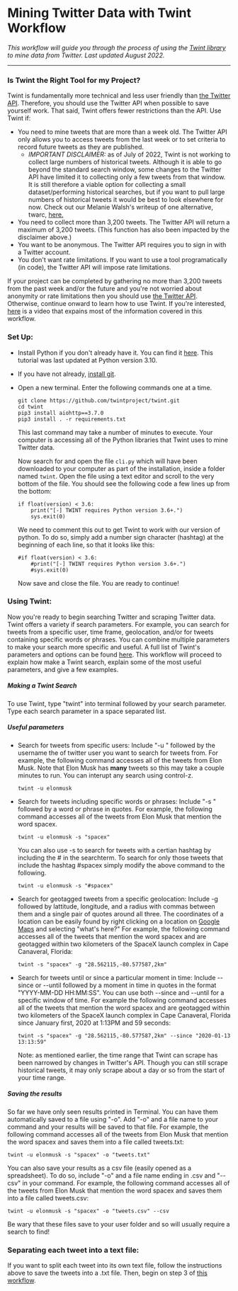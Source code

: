 # Mining Twitter Data with Twint Workflow
_This workflow will guide you through the process of using the [Twint library](https://github.com/twintproject/twint) to mine data from Twitter. Last updated August 2022._
***
### Is Twint the Right Tool for my Project?
Twint is fundamentally more technical and less user friendly than [the Twitter API](https://github.com/ashleychampagne/Web-Scraping-Toolkit/blob/master/Twitter-API-Workflow.md). Therefore, you should use the Twitter API when possible to save yourself work. That said, Twint offers fewer restrictions than the API. Use Twint if:
* You need to mine tweets that are more than a week old. The Twitter API only allows you to access tweets from the last week or to set criteria to record future tweets as they are published. 
    * *IMPORTANT DISCLAIMER:* as of July of 2022, Twint is not working to collect large numbers of historical tweets. Although it is able to go beyond the standard search window, some changes to the Twitter API have limited it to collecting only a few tweets from that window. It is still therefore a viable option for collecting a small dataset/performing historical searches, but if you want to pull large numbers of historical tweets it would be best to look elsewhere for now. Check out our Melanie Walsh's writeup of one alternative, twarc, [here.](https://melaniewalsh.github.io/Intro-Cultural-Analytics/04-Data-Collection/12-Twitter-Data.html)
* You need to collect more than 3,200 tweets. The Twitter API will return a maximum of 3,200 tweets. (This function has also been impacted by the disclaimer above.)
* You want to be anonymous. The Twitter API requires you to sign in with a Twitter account.
* You don't want rate limitations. If you want to use a tool programatically (in code), the Twitter API will impose rate limitations.

If your project can be completed by gathering no more than 3,200 tweets from the past week and/or the future and you're not worried about anonymity or rate limitations then you should use [the Twitter API](https://github.com/ashleychampagne/Web-Scraping-Toolkit/blob/master/Twitter-API-Workflow.md). Otherwise, continue onward to learn how to use Twint.
If you're interested, [here](https://www.youtube.com/watch?v=jzLJjbZVQ9s) is a video that expains most of the information covered in this workflow.
### Set Up:
* Install Python if you don't already have it. You can find it [here](https://www.python.org/downloads/). This tutorial was last updated at Python version 3.10. 
* If you have not already, [install git](https://git-scm.com/downloads).
* Open a new terminal. Enter the following commands one at a time.
    ~~~
    git clone https://github.com/twintproject/twint.git
    cd twint
    pip3 install aiohttp==3.7.0
    pip3 install . -r requirements.txt
    ~~~
    This last command may take a number of minutes to execute. Your computer is accessing all of the Python libraries that Twint uses to mine Twitter data.
    
    Now search for and open the file `cli.py` which will have been downloaded to your computer as part of the installation, inside a folder named `twint`. Open the file using a text editor and scroll to the very bottom of the file. You should see the following code a few lines up from the bottom: 
    
    ```
    if float(version) < 3.6:
        print("[-] TWINT requires Python version 3.6+.")
        sys.exit(0)
    ```
    We need to comment this out to get Twint to work with our version of python. To do so, simply add a number sign character (hashtag) at the beginning of each line, so that it looks like this:
    ```
    #if float(version) < 3.6:
        #print("[-] TWINT requires Python version 3.6+.")
        #sys.exit(0)
    ```
    
    Now save and close the file. You are ready to continue!
    
    
### Using Twint:
Now you're ready to begin searching Twitter and scraping Twitter data. Twint offers a variety if search parameters. For example, you can search for tweets from a specific user, time frame, geolocation, and/or for tweets containing specific words or phrases. You can combine multiple parameters to make your search more specific and useful. A full list of Twint's parameters and options can be found [here](https://github.com/twintproject/twint/wiki/Basic-usage). This workflow will proceed to explain how make a Twint search, explain some of the most useful parameters, and give a few examples.
##### Making a Twint Search
To use Twint, type "twint" into terminal followed by your search parameter. Type each search parameter in a space separated list.
##### Useful parameters
* Search for tweets from specific users:
    Include "-u " followed by the username the of twitter user you want to search for tweets from.
    For example, the following command accesses all of the tweets from Elon Musk. Note that Elon Musk has **many** tweets so this may take a couple minutes to run. You can interupt any search using control-z. 
    ~~~
    twint -u elonmusk
    ~~~
* Search for tweets including specific words or phrases:
    Include "-s " followed by a word or phrase in quotes. For example, the following command accesses all of the tweets from Elon Musk that mention the word spacex.
    ~~~
    twint -u elonmusk -s "spacex"
    ~~~
    You can also use -s to search for tweets with a certian hashtag by including the # in the searchterm. To search for only those tweets that include the hashtag #spacex simply modify the above command to the following.
    ~~~
    twint -u elonmusk -s "#spacex"
    ~~~
* Search for geotagged tweets from a specific geolocation:
    Include -g followed by lattitude, longitude, and a radius with commas between them and a single pair of quotes around all three. The coordinates of a location can be easily found by right clicking on a location on [Google Maps](https://www.google.com/maps) and selecting "what's here?" For example, the following command accesses all of the tweets that mention the word spacex and are geotagged within two kilometers of the SpaceX launch complex in Cape Canaveral, Florida:
     ~~~
    twint -s "spacex" -g "28.562115,-80.577587,2km"
    ~~~
* Search for tweets until or since a particular moment in time:
    Include --since or --until followed by a moment in time in quotes in the format "YYYY-MM-DD HH:MM:SS". You can use both --since and --until for a specific window of time. For example the following command accesses all of the tweets that mention the word spacex and are geotagged within two kilometers of the SpaceX launch complex in Cape Canaveral, Florida since January first, 2020 at 1:13PM and 59 seconds:
    ~~~
    twint -s "spacex" -g "28.562115,-80.577587,2km" --since "2020-01-13 13:13:59"
    ~~~
    Note: as mentioned earlier, the time range that Twint can scrape has been narrowed by changes in Twitter's API. Though you can still scrape historical tweets, it may only scrape about a day or so from the start of your time range. 
##### Saving the results
So far we have only seen results printed in Terminal. You can have them automatically saved to a file using "-o". Add "-o" and a file name to your command and your results will be saved to that file. For example, the following command accesses all of the tweets from Elon Musk that mention the word spacex and saves them into a file called tweets.txt:
~~~
twint -u elonmusk -s "spacex" -o "tweets.txt"
~~~
You can also save your results as a csv file (easily opened as a spreadsheet). To do so, include "-o" and a file name ending in .csv and "--csv" in your command. For example, the following command accesses all of the tweets from Elon Musk that mention the word spacex and saves them into a file called tweets.csv:
~~~
twint -u elonmusk -s "spacex" -o "tweets.csv" --csv
~~~

Be wary that these files save to your user folder and so will usually require a search to find!

### Separating each tweet into a text file:
If you want to split each tweet into its own text file, follow the instructions above to save the tweets into a .txt file. Then, begin on step 3 of [this workflow](https://github.com/ashleychampagne/Web-Scraping-Toolkit/blob/master/Spreadsheet-Splitting-Workflow.md).
    

